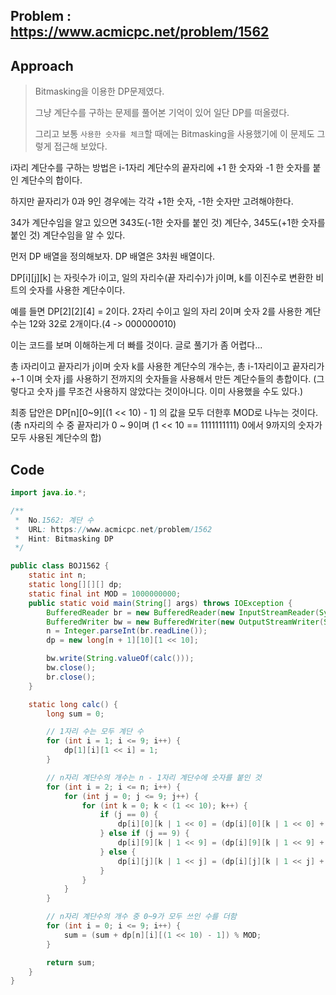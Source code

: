 ## Problem : https://www.acmicpc.net/problem/1562

## Approach

> Bitmasking을 이용한 DP문제였다.
>
> 그냥 계단수를 구하는 문제를 풀어본 기억이 있어 일단 DP를 떠올렸다.
>
> 그리고 보통 `사용한 숫자를 체크`할 때에는 Bitmasking을 사용했기에 이 문제도 그렇게 접근해 보았다.

i자리 계단수를 구하는 방법은 i-1자리 계단수의 끝자리에 +1 한 숫자와 -1 한 숫자를 붙인 계단수의 합이다.

하지만 끝자리가 0과 9인 경우에는 각각 +1한 숫자, -1한 숫자만 고려해야한다.

34가 계단수임을 알고 있으면 343도(-1한 숫자를 붙인 것) 계단수, 345도(+1한 숫자를 붙인 것) 계단수임을 알 수 있다.



먼저 DP 배열을 정의해보자. DP 배열은 3차원 배열이다.

DP[i][j][k] 는 자릿수가 i이고, 일의 자리수(끝 자리수)가 j이며, k를 이진수로 변환한 비트의 숫자를 사용한 계단수이다.

예를 들면 DP[2][2][4] = 2이다. 2자리 수이고 일의 자리 2이며 숫자 2를 사용한 계단수는 12와 32로 2개이다.(4 -> 000000010)

이는 코드를 보며 이해하는게 더 빠를 것이다. 글로 풀기가 좀 어렵다...

총 i자리이고 끝자리가 j이며 숫자 k를 사용한 계단수의 개수는, 총 i-1자리이고 끝자리가 +-1 이며 숫자 j를 사용하기 전까지의 숫자들을 사용해서 만든 계단수들의 총합이다. (그렇다고 숫자 j를 무조건 사용하지 않았다는 것이아니다. 이미 사용했을 수도 있다.)

최종 답안은 DP[n][0~9][(1 << 10) - 1] 의 값을 모두 더한후 MOD로 나누는 것이다. (총 n자리의 수 중 끝자리가 0 ~ 9이며 (1 << 10 == 1111111111) 0에서 9까지의 숫자가 모두 사용된 계단수의 합)

## Code

```java
import java.io.*;

/**
 *  No.1562: 계단 수
 *  URL: https://www.acmicpc.net/problem/1562
 *  Hint: Bitmasking DP
 */

public class BOJ1562 {
    static int n;
    static long[][][] dp;
    static final int MOD = 1000000000;
    public static void main(String[] args) throws IOException {
        BufferedReader br = new BufferedReader(new InputStreamReader(System.in));
        BufferedWriter bw = new BufferedWriter(new OutputStreamWriter(System.out));
        n = Integer.parseInt(br.readLine());
        dp = new long[n + 1][10][1 << 10];

        bw.write(String.valueOf(calc()));
        bw.close();
        br.close();
    }

    static long calc() {
        long sum = 0;

        // 1자리 수는 모두 계단 수
        for (int i = 1; i <= 9; i++) {
            dp[1][i][1 << i] = 1;
        }

        // n자리 계단수의 개수는 n - 1자리 계단수에 숫자를 붙인 것
        for (int i = 2; i <= n; i++) {
            for (int j = 0; j <= 9; j++) {
                for (int k = 0; k < (1 << 10); k++) {
                    if (j == 0) {
                        dp[i][0][k | 1 << 0] = (dp[i][0][k | 1 << 0] + dp[i - 1][1][k]) % MOD;
                    } else if (j == 9) {
                        dp[i][9][k | 1 << 9] = (dp[i][9][k | 1 << 9] + dp[i - 1][8][k]) % MOD;
                    } else {
                        dp[i][j][k | 1 << j] = (dp[i][j][k | 1 << j] + dp[i - 1][j - 1][k] + dp[i - 1][j + 1][k]) % MOD;
                    }
                }
            }
        }

        // n자리 계단수의 개수 중 0~9가 모두 쓰인 수를 더함
        for (int i = 0; i <= 9; i++) {
            sum = (sum + dp[n][i][(1 << 10) - 1]) % MOD;
        }

        return sum;
    }
}
```


